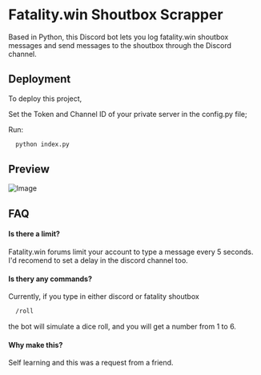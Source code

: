 
# Fatality.win Shoutbox Scrapper

Based in Python, this Discord bot lets you log fatality.win shoutbox messages and send messages to the shoutbox through the Discord channel.


## Deployment

To deploy this project,

Set the Token and Channel ID of your private server in the config.py file;

Run:

```bash
  python index.py
```




## Preview

![Image](https://i.imgur.com/CTJa9aO.png)


## FAQ

#### Is there a limit?
Fatality.win forums limit your account to type a message every 5 seconds. I'd recomend to set a delay in the discord channel too.

#### Is thery any commands?

Currently, if you type in either discord or fatality shoutbox 
```bash
  /roll
```
the bot will simulate a dice roll, and you will get a number from 1 to 6.

#### Why make this?

Self learning and this was a request from a friend.
